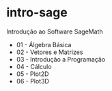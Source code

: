 # intro-sage
Introdução ao Software SageMath

- 01 - Álgebra Básica
- 02 - Vetores e Matrizes
- 03 - Introdução a Programação
- 04 - Cálculo
- 05 - Plot2D
- 06 - Plot3D
